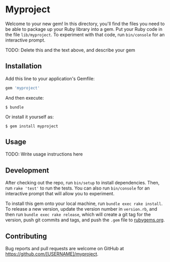 # Myproject

Welcome to your new gem! In this directory, you'll find the files you need to be able to package up your Ruby library into a gem. Put your Ruby code in the file `lib/myproject`. To experiment with that code, run `bin/console` for an interactive prompt.

TODO: Delete this and the text above, and describe your gem

## Installation

Add this line to your application's Gemfile:

```ruby
gem 'myproject'
```

And then execute:

    $ bundle

Or install it yourself as:

    $ gem install myproject

## Usage

TODO: Write usage instructions here

## Development

After checking out the repo, run `bin/setup` to install dependencies. Then, run `rake 'test'` to run the tests. You can also run `bin/console` for an interactive prompt that will allow you to experiment.

To install this gem onto your local machine, run `bundle exec rake install`. To release a new version, update the version number in `version.rb`, and then run `bundle exec rake release`, which will create a git tag for the version, push git commits and tags, and push the `.gem` file to [rubygems.org](https://rubygems.org).

## Contributing

Bug reports and pull requests are welcome on GitHub at https://github.com/[USERNAME]/myproject.
